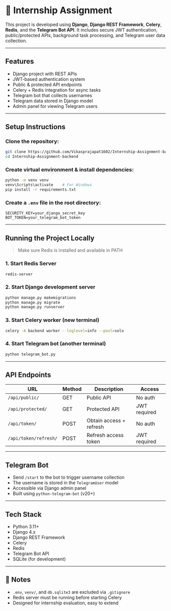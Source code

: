 # 📘 Internship Assignment 

This project is developed using **Django**, **Django REST Framework**, **Celery**, **Redis**, and the **Telegram Bot API**. It includes secure JWT authentication, public/protected APIs, background task processing, and Telegram user data collection.

---

##  Features

-  Django project with REST APIs  
-  JWT-based authentication system  
-  Public & protected API endpoints  
-  Celery + Redis integration for async tasks  
-  Telegram bot that collects usernames  
-  Telegram data stored in Django model  
-  Admin panel for viewing Telegram users  

---

## Setup Instructions

### Clone the repository:

```bash
git clone https://github.com/Vikasprajapat1602/Internship-Assignment-backend.git
cd Internship-Assignment-backend
```

### Create virtual environment & install dependencies:

```bash
python -m venv venv
venv\Scripts\activate    # For Windows
pip install -r requirements.txt
```

### Create a `.env` file in the root directory:

```
SECURITY_KEY=your_django_secret_key
BOT_TOKEN=your_telegram_bot_token
```

---

## Running the Project Locally

>  Make sure Redis is installed and available in PATH

### 1. Start Redis Server

```bash
redis-server
```

### 2. Start Django development server

```bash
python manage.py makemigrations
python manage.py migrate
python manage.py runserver
```

### 3. Start Celery worker (new terminal)

```bash
celery -A backend worker --loglevel=info --pool=solo
```

### 4. Start Telegram bot (another terminal)

```bash
python telegram_bot.py
```

---

## API Endpoints

| URL                      | Method | Description              | Access      |
|--------------------------|--------|--------------------------|-------------|
| `/api/public/`           | GET    | Public API               | No auth     |
| `/api/protected/`        | GET    | Protected API            | JWT required|
| `/api/token/`            | POST   | Obtain access + refresh  | No auth     |
| `/api/token/refresh/`    | POST   | Refresh access token     | JWT required|

---

## Telegram Bot

- Send `/start` to the bot to trigger username collection  
- The username is stored in the `TelegramUser` model  
- Accessible via Django admin panel  
- Built using `python-telegram-bot` (v20+)  

---

## Tech Stack

- Python 3.11+  
- Django 4.x  
- Django REST Framework  
- Celery  
- Redis  
- Telegram Bot API  
- SQLite (for development)  

---

## 📌 Notes

- `.env`, `venv/`, and `db.sqlite3` are excluded via `.gitignore`  
- Redis server must be running before starting Celery  
- Designed for internship evaluation, easy to extend
